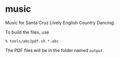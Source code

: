 # music
Music for Santa Cruz Lively English Country Dancing.

To build the files, use
```
% tools/abc2pdf.sh *.abc
```
The PDF files will be in the folder named `output`.

